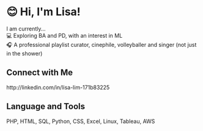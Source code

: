 <h1> 😊 Hi, I'm Lisa! </h1>

I am currently... <br>
💻 Exploring BA and PD, with an interest in ML <br>
🎧 A professional playlist curator, cinephile, volleyballer and singer (not just in the shower) <br>

<h2>Connect with Me</h2>
http://linkedin.com/in/lisa-lim-171b83225
<br>
<h2>Language and Tools</h2>
PHP, HTML, SQL, Python, CSS, Excel, Linux, Tableau, AWS



